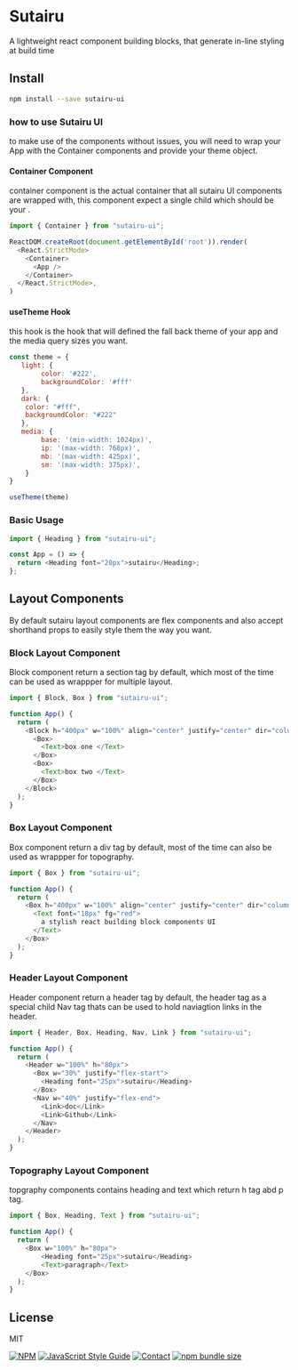 
# Sutairu

A lightweight react component building blocks, that generate in-line styling at build time

## Install

```bash
npm install --save sutairu-ui

```

### how to use Sutairu UI 
to make use of the components without issues, you will need to wrap your App with the Container components and provide your theme object.

#### Container Component
container component is the actual container that all sutairu UI components are wrapped with, this component expect a single child which should be your <App />.

```js
import { Container } from "sutairu-ui";

ReactDOM.createRoot(document.getElementById('root')).render(
  <React.StrictMode>
    <Container>
      <App />
    </Container>
  </React.StrictMode>,
)

```
#### useTheme Hook 
this hook is the hook that will defined the fall back theme of your app and the media query sizes you want. 

```js
const theme = {
   light: {
        color: '#222',
        backgroundColor: '#fff'
   },
   dark: {
    color: "#fff",
    backgroundColor: "#222"
   },
   media: {
        base: '(min-width: 1024px)',
        ip: '(max-width: 768px)',
        mb: '(max-width: 425px)',
        sm: '(max-width: 375px)',
    }
}

useTheme(theme)
```

### Basic Usage

```js
import { Heading } from "sutairu-ui";

const App = () => {
  return <Heading font="20px">sutairu</Heading>;
};

```

## Layout Components

By default sutairu layout components are flex components and also accept shorthand props to easily style them the way you want.


### Block Layout Component
Block component return a section tag by default, which most of the time can be used as wrappper for multiple layout.

```javascript
import { Block, Box } from "sutairu-ui";

function App() {
  return (
    <Block h="400px" w="100%" align="center" justify="center" dir="column">
      <Box>
        <Text>box one </Text>
      </Box>
      <Box>
        <Text>box two </Text>
      </Box>
    </Block>
  );
}

```

### Box Layout Component
Box component return a div tag by default, most of the time can also be used as wrappper for topography.

```javascript
import { Box } from "sutairu-ui";

function App() {
  return (
    <Box h="400px" w="100%" align="center" justify="center" dir="column">
      <Text font="18px" fg="red">
        a stylish react building block components UI
      </Text>
    </Box>
  );
}
```

### Header Layout Component
Header component return a header tag by default, the header tag as a special child Nav tag thats can be used to hold naviagtion links in the header.

```javascript
import { Header, Box, Heading, Nav, Link } from "sutairu-ui";

function App() {
  return (
    <Header w="100%" h="80px">
      <Box w="30%" justify="flex-start">
        <Heading font="25px">sutairu</Heading>
      </Box>
      <Nav w="40%" justify="flex-end">
        <Link>doc</Link>
        <Link>Github</Link>
      </Nav>
    </Header>
  );
}
```


### Topography Layout Component
topgraphy components contains heading and text which return h tag abd p tag.

```javascript
import { Box, Heading, Text } from "sutairu-ui";

function App() {
  return (
    <Box w="100%" h="80px">
        <Heading font="25px">sutairu</Heading>
        <Text>paragraph</Text>
    </Box>
  );
}
```

## License

MIT

[![NPM](https://img.shields.io/npm/v/sutairu-ui.svg)](https://www.npmjs.com/package/sutairu-ui)
[![JavaScript Style Guide](https://img.shields.io/badge/code_style-standard-brightgreen.svg)](https://standardjs.com)
[![Contact](https://img.shields.io/badge/contact-@zediculz-blue.svg?style=flat&logo=twitter)](https://twitter.com/zediculz)
[![npm bundle size](https://img.shields.io/bundlephobia/minzip/sutairu-ui?label=bundle%20size&logo=webpack)](https://bundlephobia.com/result?p=sutairu-ui)
